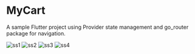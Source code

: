 # MyCart

A sample Flutter project using Provider state management and go_router package for navigation.

![ss1](https://github.com/vlsmj/MyCart-Flutter/assets/11737795/f1159259-8cdc-46db-bb7f-8e7a5b697b58)
![ss2](https://github.com/vlsmj/MyCart-Flutter/assets/11737795/7b2955c1-a5ea-4eee-90ea-705a8879fa1d)
![ss3](https://github.com/vlsmj/MyCart-Flutter/assets/11737795/f7c8bc46-2a98-45da-82f1-a84124a384aa)
![ss4](https://github.com/vlsmj/MyCart-Flutter/assets/11737795/ecf92bc1-eab6-4c41-9279-ab5916817974)




